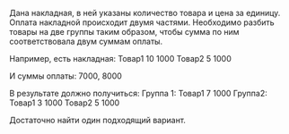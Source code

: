 Дана накладная, в ней указаны количество товара и цена за единицу. Оплата накладной происходит двумя частями. Необходимо разбить товары на две группы таким образом, чтобы сумма по ним соответствовала двум суммам оплаты.

Например, есть накладная:
Товар1   10   1000
Товар2   5    1000

И суммы оплаты: 7000, 8000

В результате должно получиться:
Группа 1:
Товар1   7    1000
Группа2:
Товар1   3    1000
Товар2   5    1000

Достаточно найти один подходящий вариант.
